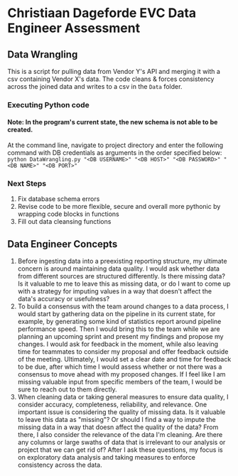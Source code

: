 # Christiaan Dageforde EVC Data Engineer Assessment

## Data Wrangling
This is a script for pulling data from Vendor Y's API and merging it with a csv containing Vendor X's data. The code cleans & forces consistency across the joined data and writes to a csv in the `Data` folder.

### Executing Python code
#### Note: In the program's current state, the new schema is not able to be created. 
At the command line, navigate to project directory and enter the following command with DB credentials as arguments in the order specified below: 
`python DataWrangling.py "<DB USERNAME>" "<DB HOST>" "<DB PASSWORD>" "<DB NAME>" "<DB PORT>"`

### Next Steps
1. Fix database schema errors
2. Revise code to be more flexible, secure and overall more pythonic by wrapping code blocks in functions
3. Fill out data cleansing functions

## Data Engineer Concepts
1. Before ingesting data into a preexisting reporting structure, my ultimate concern is around maintaining data quality. I would ask whether data from different sources are structured differently. Is there missing data? Is it valuable to me to leave this as missing data, or do I want to come up with a strategy for imputing values in a way that doesn't affect the data's accuracy or usefulness?
2. To build a consensus with the team around changes to a data process, I would start by gathering data on the pipeline in its current state, for example, by generating some kind of statistics report around pipeline performance speed. Then I would bring this to the team while we are planning an upcoming sprint and present my findings and propose my changes. I would ask for feedback in the moment, while also leaving time for teammates to consider my proposal and offer feedback outside of the meeting. Ultimately, I would set a clear date and time for feedback to be due, after which time I would assess whether or not there was a consensus to move ahead with my proposed changes. If I feel like I am missing valuable input from specific members of the team, I would be sure to reach out to them directly.
3. When cleaning data or taking general measures to ensure data quality, I consider accuracy, completeness, reliability, and relevance. One important issue is considering the quality of missing data. Is it valuable to leave this data as "missing"? Or should I find a way to impute the missing data in a way that doesn affect the quality of the data? From there, I also consider the relevance of the data I'm cleaning. Are there any columns or large swaths of data that is irrelevant to our analysis or project that we can get rid of? After I ask these questions, my focus is on exploratory data analysis and taking measures to enforce consistency across the data. 